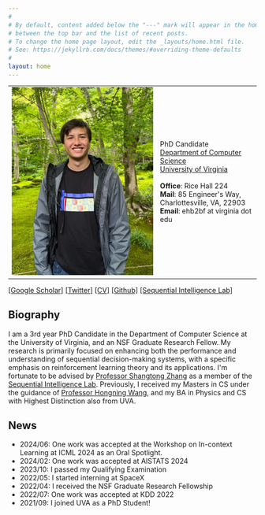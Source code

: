 ```yaml
---
#
# By default, content added below the "---" mark will appear in the home page
# between the top bar and the list of recent posts.
# To change the home page layout, edit the _layouts/home.html file.
# See: https://jekyllrb.com/docs/themes/#overriding-theme-defaults
#
layout: home
---
```


<table class="personal-info">
    <tbody>
        <tr>
        <td>
            <img src="/assets/img/Japan_portrait.jpg"> 
        </td>
        <td>
            <p>
                PhD Candidate<br>
                <a href="https://engineering.virginia.edu/departments/computer-science">Department of Computer Science </a> <br>
                <a href="https://www.virginia.edu/">University of Virginia </a> <br>
                <br>
                <b>Office</b>: Rice Hall 224<br>
                <b>Mail</b>: 85 Engineer's Way, Charlottesville, VA, 22903<br>
                <b>Email</b>: ehb2bf at virginia dot edu <br>
            </p>
        </td>
        </tr>
    </tbody>
</table>

[[Google Scholar]](https://scholar.google.com/citations?hl=en&user=fF7Ok0AAAAAJ&scilu=&scisig=AMD79ooAAAAAY02cyWFwrpqYZuSgdj0HEOBqcDgccsbW&gmla=AJsN-F5HWQ2ZZdugle0DKHtMEI2hXjtrjnQZ3dUqzdlhKnW_oqISO6nG1OixVJx7XpqPm7MRsTgamA8_KsvH-Or-t06epe_81XjPdEQAbMglLRYjndcaWTU&sciund=12663298381193620857) [[Twitter]](https://twitter.com/EthanBlaser) [[CV]](/assets/pdf/resume/resume.pdf) [[Github]](https://github.com/blaserethan) [[Sequential Intelligence Lab]](https://github.com/Sequential-Intelligence-Lab) 
## Biography

I am a 3rd year PhD Candidate in the Department of Computer Science at the University of Virginia, and an NSF Graduate Research Fellow. My research is primarily focused on enhancing both the performance and understanding of sequential decision-making systems, with a specific emphasis on reinforcement learning theory and its applications.  I'm fortunate to be advised by [Professor
Shangtong Zhang](https://shangtongzhang.github.io/) as a member of the [Sequential Intelligence Lab](https://github.com/Sequential-Intelligence-Lab).
Previously, I received my Masters in CS under the guidance of [Professor Hongning Wang](https://www.cs.virginia.edu/~hw5x/), and my BA in Physics and CS with Highest Distinction also from UVA.

## News
- 2024/06: One work was accepted at the Workshop on In-context Learning at ICML 2024 as an Oral Spotlight.
- 2024/02: One work was accepted at AISTATS 2024
- 2023/10: I passed my Qualifying Examination
- 2022/05: I started interning at SpaceX
- 2022/04: I received the NSF Graduate Research Fellowship
- 2022/07: One work was accepted at KDD 2022
- 2021/09: I joined UVA as a PhD Student!

